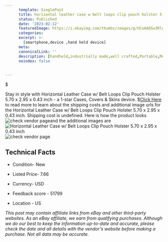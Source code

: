 ```yaml
---
      template: SinglePost
      title: horizontal leather case w belt loops clip pouch holster 5 70 x 2 95 x 0 43 inch
      status: Published
      date: '2023-02-12'
      featuredImage: https://i.ebayimg.com/thumbs/images/g/UCoAAOSw3RlgOeKK/s-l225.jpg
      categories: 
      excerpt: >-
        [smartphone,device ,hand held device]
      meta:
      canonicalLink: ''
      description: [handheld,industrially made,well crafted,Portable,Mobile,Compact,Convenient,Lightweight,Maneuverable,Man-portable,Miniature,Carriable,Hand-held,Light,Holdable,Transportable,Mobile device,Pocket-sized,On-the-go,Wireless,Cordless,Compact size,Convenient size, smartphone,device ,hand held device]
      noindex: false
      
        
---
```

$

Stay in style with Horizontal Leather Case w/ Belt Loops Clip Pouch Holster 5.70 x 2.95 x 0.43 inch - a 1-star Cases, Covers & Skins device.
$[Click Here](https://www.ebay.com/itm/383404864773?hash=item5944b5f505%3Ag%3AUCoAAOSw3RlgOeKK&mkevt=1&mkcid=1&mkrid=711-53200-19255-0&campid=%253CePNCampaignId%253E&customid=%253CreferenceId%253E&toolid=10049) to read more to learn about the shipping costs and additional image urls for the Horizontal Leather Case w/ Belt Loops Clip Pouch Holster 5.70 x 2.95 x 0.43 inch. Shipping cost is undefined. Here is how the product looks ![check vendor page](https://i.ebayimg.com/thumbs/images/g/UCoAAOSw3RlgOeKK/s-l225.jpg)and the additional images are![Horizontal Leather Case w/ Belt Loops Clip Pouch Holster 5.70 x 2.95 x 0.43 inch](https://i.ebayimg.com/images/g/UCoAAOSw3RlgOeKK/s-l1200.jpg)![check vendor page](https://origin-galleryplus.ebayimg.com/ws/web/383404864773_2_0_1/225x225.jpg,https://origin-galleryplus.ebayimg.com/ws/web/383404864773_3_0_1/225x225.jpg,https://origin-galleryplus.ebayimg.com/ws/web/383404864773_4_0_1/225x225.jpg,https://origin-galleryplus.ebayimg.com/ws/web/383404864773_5_0_1/225x225.jpg)



 ## Technical Facts 



     
      

 - Condition- New 


      

 - Listed Price- 7.66 


      

 - Currency- USD 


      

 - Feedback score - 51799 


      

 - Location - US 


      
      

 *_This post may contain affiliate links from eBay and other third-party websites. As an eBay affiliate, we earn from qualifying purchases. Although we do our best to keep the information up-to-date and accurate, please check the date and all details with the vendor's website before making a purchase. Not all data may be accurate._*






